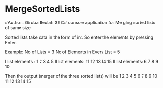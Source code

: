 # MergeSortedLists
#Author : Giruba Beulah SE
C# console application for Merging sorted lists of same size

Sorted lists take data in the form of int. So enter the elements by pressing Enter.

Example: No of Lists = 3 No of Elements in Every List = 5

I list elements : 1 2 3 4 5
II list elements: 11 12 13 14 15
II list elements: 6 7 8 9 10

Then the output (merger of the three sorted lists) will be 1 2 3 4 5 6 7 8 9 10 11 12 13 14 15
